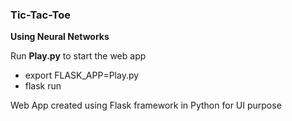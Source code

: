 ### Tic-Tac-Toe

__Using Neural Networks__

Run __Play.py__ to start the web app
+ export FLASK_APP=Play.py
+ flask run

Web App created using Flask framework in Python for UI purpose


